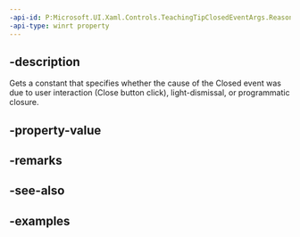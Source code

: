 ```yaml
---
-api-id: P:Microsoft.UI.Xaml.Controls.TeachingTipClosedEventArgs.Reason
-api-type: winrt property
---
```


## -description

Gets a constant that specifies whether the cause of the Closed event was due to user interaction (Close button click), light-dismissal, or programmatic closure.

## -property-value

## -remarks

## -see-also

## -examples

